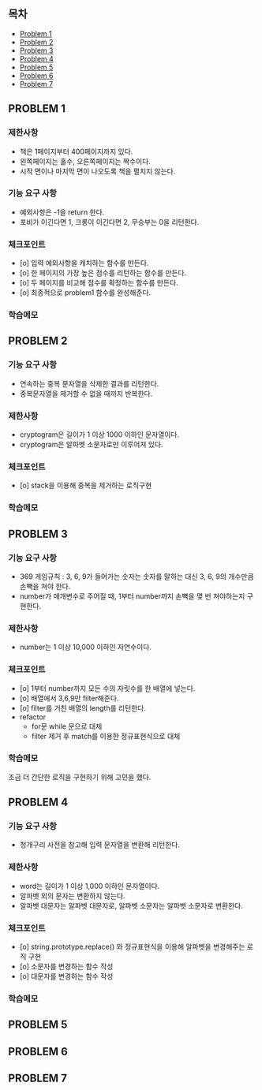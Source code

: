 ## 목차

- [Problem 1](#problem-1)
- [Problem 2](#problem-2)
- [Problem 3](#problem-3)
- [Problem 4](#problem-4)
- [Problem 5](#problem-5)
- [Problem 6](#problem-6)
- [Problem 7](#problem-7)

## PROBLEM 1

### 제한사항

- 책은 1페이지부터 400페이지까지 있다.
- 왼쪽페이지는 홀수, 오른쪽페이지는 짝수이다.
- 시작 면이나 마지막 면이 나오도록 책을 펼치지 않는다.

### 기능 요구 사항

- 예외사항은 -1을 return 한다.
- 포비가 이긴다면 1, 크롱이 이긴다면 2, 무승부는 0을 리턴한다.

### 체크포인트

- [o] 입력 예외사항을 캐치하는 함수를 만든다.
- [o] 한 페이지의 가장 높은 점수를 리턴하는 함수를 만든다.
- [o] 두 페이지를 비교해 점수를 확정하는 함수를 만든다.
- [o] 최종적으로 problem1 함수를 완성해준다.

### 학습메모

## PROBLEM 2

### 기능 요구 사항

- 연속하는 중복 문자열을 삭제한 결과를 리턴한다.
- 중복문자열을 제거할 수 없을 때까지 반복한다.

### 제한사항

- cryptogram은 길이가 1 이상 1000 이하인 문자열이다.
- cryptogram은 알파벳 소문자로만 이루어져 있다.

### 체크포인트

- [o] stack을 이용해 중복을 제거하는 로직구현

### 학습메모

## PROBLEM 3

### 기능 요구 사항

- 369 게임규칙 : 3, 6, 9가 들어가는 숫자는 숫자를 말하는 대신 3, 6, 9의 개수만큼 손뼉을 쳐야 한다.
- number가 매개변수로 주어질 때, 1부터 number까지 손뼉을 몇 번 쳐야하는지 구현한다.

### 제한사항

- number는 1 이상 10,000 이하인 자연수이다.

### 체크포인트

- [o] 1부터 number까지 모든 수의 자릿수를 한 배열에 넣는다.
- [o] 배열에서 3,6,9만 filter해준다.
- [o] filter를 거친 배열의 length를 리턴한다.
- refactor
  - for문 while 문으로 대체
  - filter 제거 후 match를 이용한 정규표현식으로 대체

### 학습메모

조금 더 간단한 로직을 구현하기 위해 고민을 했다.

## PROBLEM 4

### 기능 요구 사항

- 청개구리 사전을 참고해 입력 문자열을 변환해 리턴한다.

### 제한사항

- word는 길이가 1 이상 1,000 이하인 문자열이다.
- 알파벳 외의 문자는 변환하지 않는다.
- 알파벳 대문자는 알파벳 대문자로, 알파벳 소문자는 알파벳 소문자로 변환한다.

### 체크포인트

- [o] string.prototype.replace() 와 정규표현식을 이용해 알파벳을 변경해주는 로직 구현
- [o] 소문자를 변경하는 함수 작성
- [o] 대문자를 변경하는 함수 작성

### 학습메모

## PROBLEM 5

## PROBLEM 6

## PROBLEM 7
